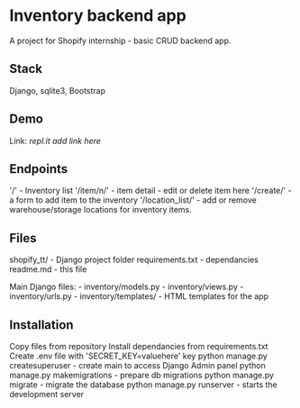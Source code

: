 # Inventory backend app

A project for Shopify internship - basic CRUD backend app.

## Stack

Django, sqlite3, Bootstrap

## Demo

Link: *repl.it add link here*

## Endpoints

'/' - Inventory list
'/item/n/' - item detail -  edit or delete item here
'/create/' - a form to add item to the inventory
'/location_list/' - add or remove warehouse/storage locations for inventory items.

## Files

shopify_tt/ - Django project folder
requirements.txt - dependancies
readme.md - this file

Main Django files:
    - inventory/models.py
    - inventory/views.py 
    - inventory/urls.py
    - inventory/templates/ - HTML templates for the app 

## Installation

Copy files from repository
Install dependancies from requirements.txt
Create .env file with 'SECRET_KEY=valuehere' key
python manage.py createsuperuser - create main to access Django Admin panel
python manage.py makemigrations - prepare db migrations
python manage.py migrate - migrate the database
python manage.py runserver - starts the development server
